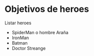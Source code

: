 # Objetivos de heroes

Listar heroes

* SpiderMan o hombre Araña
* IronMan
* Batman
* Doctor Streange